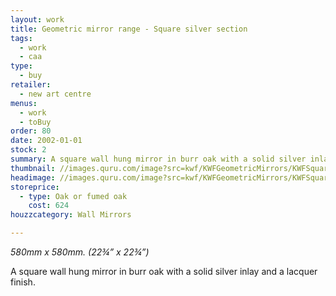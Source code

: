 ```yaml
---
layout: work
title: Geometric mirror range - Square silver section
tags:
  - work
  - caa
type:
  - buy
retailer:
  - new art centre
menus:
  - work
  - toBuy
order: 80
date: 2002-01-01
stock: 2
summary: A square wall hung mirror in burr oak with a solid silver inlay and a lacquer finish.
thumbnail: //images.quru.com/image?src=kwf/KWFGeometricMirrors/KWFSquareMirrorWhite.jpg&left=0.12188&right=0.875&bottom=0.86563&top=0.1125&width=175&height=175
headimage: //images.quru.com/image?src=kwf/KWFGeometricMirrors/KWFSquareMirrorWhite.jpg&left=0.12188&right=0.875&bottom=0.86563&top=0.1125
storeprice: 
  - type: Oak or fumed oak
    cost: 624
houzzcategory: Wall Mirrors

---
```

_580mm x 580mm. (22&frac34;&rdquo; x 22&frac34;&rdquo;)_

A square wall hung mirror in burr oak with a solid silver inlay and a lacquer finish.

